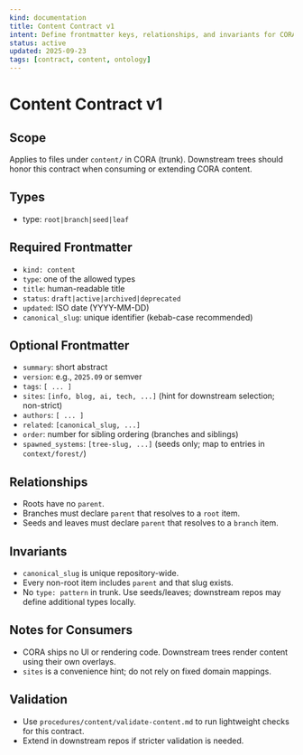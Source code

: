 ```yaml
---
kind: documentation
title: Content Contract v1
intent: Define frontmatter keys, relationships, and invariants for CORA content
status: active
updated: 2025-09-23
tags: [contract, content, ontology]
---
```


# Content Contract v1

## Scope
Applies to files under `content/` in CORA (trunk). Downstream trees should honor this contract when consuming or extending CORA content.

## Types
- type: `root|branch|seed|leaf`

## Required Frontmatter
- `kind: content`
- `type`: one of the allowed types
- `title`: human-readable title
- `status`: `draft|active|archived|deprecated`
- `updated`: ISO date (YYYY-MM-DD)
- `canonical_slug`: unique identifier (kebab-case recommended)

## Optional Frontmatter
- `summary`: short abstract
- `version`: e.g., `2025.09` or semver
- `tags`: `[ ... ]`
- `sites`: `[info, blog, ai, tech, ...]` (hint for downstream selection; non-strict)
- `authors`: `[ ... ]`
- `related`: `[canonical_slug, ...]`
- `order`: number for sibling ordering (branches and siblings)
- `spawned_systems`: `[tree-slug, ...]` (seeds only; map to entries in `context/forest/`)

## Relationships
- Roots have no `parent`.
- Branches must declare `parent` that resolves to a `root` item.
- Seeds and leaves must declare `parent` that resolves to a `branch` item.

## Invariants
- `canonical_slug` is unique repository-wide.
- Every non-root item includes `parent` and that slug exists.
- No `type: pattern` in trunk. Use seeds/leaves; downstream repos may define additional types locally.

## Notes for Consumers
- CORA ships no UI or rendering code. Downstream trees render content using their own overlays.
- `sites` is a convenience hint; do not rely on fixed domain mappings.

## Validation
- Use `procedures/content/validate-content.md` to run lightweight checks for this contract.
- Extend in downstream repos if stricter validation is needed.
